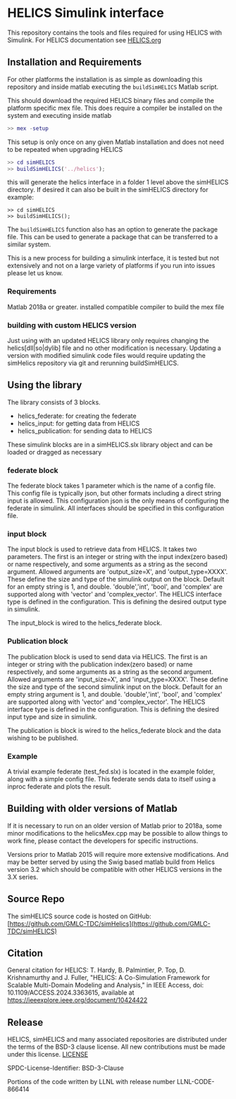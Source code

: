 # HELICS Simulink interface

This repository contains the tools and files required for using HELICS with Simulink.
For HELICS documentation see [HELICS.org](www.helics.org)

## Installation and Requirements

For other platforms the installation is as simple as downloading this repository and inside matlab executing the `buildSimHELICS` Matlab script.

This should download the required HELICS binary files and compile the platform specific mex file. This does require a compiler be installed on the system and executing inside matlab

```matlab
>> mex -setup
```

This setup is only once on any given Matlab installation and does not need to be repeated when upgrading HELICS

```matlab
>> cd simHELICS
>> buildSimHELICS('../helics');
```

this will generate the helics interface in a folder 1 level above the simHELICS directory. If desired it can also be built in the simHELICS directory for example:

```matlabs
>> cd simHELICS
>> buildSimHELICS();
```

The `buildSimHELICS` function also has an option to generate the package file. This can be used to generate a package that can be transferred to a similar system.

This is a new process for building a simulink interface, it is tested but not extensively and not on a large variety of platforms if you run into issues please let us know.

### Requirements

Matlab 2018a or greater.
installed compatible compiler to build the mex file

### building with custom HELICS version

Just using with an updated HELICS library only requires changing the helics[dll|so|dylib] file and no other modification is necessary.
Updating a version with modified simulink code files would require updating the simHelics repository via git and rerunning buildSimHELICS.

## Using the library

The library consists of 3 blocks.

- helics_federate: for creating the federate
- helics_input: for getting data from HELICS
- helics_publication: for sending data to HELICS

These simulink blocks are in a simHELICS.slx library object and can be loaded or dragged as necessary

### federate block

The federate block takes 1 parameter which is the name of a config file. This config file is typically json, but other formats including a direct string input is allowed. This configuration json is the only means of configuring the federate in simulink. All interfaces should be specified in this configuration file.

### input block

The input block is used to retrieve data from HELICS. It takes two parameters. The first is an integer or string with the input index(zero based) or name respectively, and some arguments as a string as the second argument. Allowed arguments are 'output_size=X', and 'output_type=XXXX'. These define the size and type of the simulink output on the block. Default for an empty string is 1, and double. 'double','int', 'bool', and 'complex' are supported along with 'vector' and 'complex_vector'. The HELICS interface type is defined in the configuration. This is defining the desired output type in simulink.

The input_block is wired to the helics_federate block.

### Publication block

The publication block is used to send data via HELICS. The first is an integer or string with the publication index(zero based) or name respectively, and some arguments as a string as the second argument. Allowed arguments are 'input_size=X', and 'input_type=XXXX'. These define the size and type of the second simulink input on the block. Default for an empty string argument is 1, and double. 'double','int', 'bool', and 'complex' are supported along with 'vector' and 'complex_vector'. The HELICS interface type is defined in the configuration. This is defining the desired input type and size in simulink.

The publication is block is wired to the helics_federate block and the data wishing to be published.

### Example

A trivial example federate (test_fed.slx) is located in the example folder, along with a simple config file. This federate sends data to itself using a inproc federate and plots the result.

## Building with older versions of Matlab

If it is necessary to run on an older version of Matlab prior to 2018a, some minor modifications to the helicsMex.cpp may be possible to allow things to work fine, please contact the developers for specific instructions.

Versions prior to Matlab 2015 will require more extensive modifications. And may be better served by using the Swig based matlab build from Helics version 3.2 which should be compatible with other HELICS versions in the 3.X series.

## Source Repo

The simHELICS source code is hosted on GitHub: [https://github.com/GMLC-TDC/simHelics](https://github.com/GMLC-TDC/simHELICS) 

## Citation

General citation for HELICS:
T. Hardy, B. Palmintier, P. Top, D. Krishnamurthy and J. Fuller, "HELICS: A Co-Simulation Framework for Scalable Multi-Domain Modeling and Analysis," in IEEE Access, doi: 10.1109/ACCESS.2024.3363615, available at [<https://ieeexplore.ieee.org/document/10424422>](https://ieeexplore.ieee.org/document/10424422/)

## Release

HELICS, simHELICS and many associated repositories are distributed under the terms of the BSD-3 clause license. All new
contributions must be made under this license. [LICENSE](LICENSE)

SPDC-License-Identifier: BSD-3-Clause

Portions of the code written by LLNL with release number LLNL-CODE-866414

